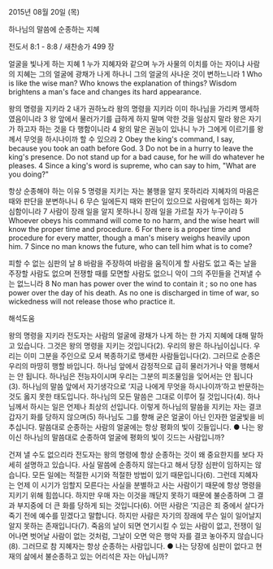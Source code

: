 2015년 08월 20일 (목)

하나님의 말씀에 순종하는 지혜



전도서 8:1 - 8:8 / 새찬송가 499 장


얼굴을 빛나게 하는 지혜
1 누가 지혜자와 같으며 누가 사물의 이치를 아는 자이냐 사람의 지혜는 그의 얼굴에 광채가 나게 하나니 그의 얼굴의 사나운 것이 변하느니라 
1 Who is like the wise man? Who knows the explanation of things? Wisdom brightens a man's face and changes its hard appearance. 

왕의 명령을 지키라
2 내가 권하노라 왕의 명령을 지키라 이미 하나님을 가리켜 맹세하였음이니라 3 왕 앞에서 물러가기를 급하게 하지 말며 악한 것을 일삼지 말라 왕은 자기가 하고자 하는 것을 다 행함이니라 4 왕의 말은 권능이 있나니 누가 그에게 이르기를 왕께서 무엇을 하시나이까 할 수 있으랴 
2 Obey the king's command, I say, because you took an oath before God. 3 Do not be in a hurry to leave the king's presence. Do not stand up for a bad cause, for he will do whatever he pleases. 4 Since a king's word is supreme, who can say to him, "What are you doing?" 

항상 순종해야 하는 이유
5 명령을 지키는 자는 불행을 알지 못하리라 지혜자의 마음은 때와 판단을 분변하나니 6 무슨 일에든지 때와 판단이 있으므로 사람에게 임하는 화가 심함이니라 
7 사람이 장래 일을 알지 못하나니 장래 일을 가르칠 자가 누구이랴 
5 Whoever obeys his command will come to no harm, and the wise heart will know the proper time and procedure. 6 For there is a proper time and procedure for every matter, though a man's misery weighs heavily upon him. 7 Since no man knows the future, who can tell him what is to come? 

피할 수 없는 심판의 날
8 바람을 주장하여 바람을 움직이게 할 사람도 없고 죽는 날을 주장할 사람도 없으며 전쟁할 때를 모면할 사람도 없으니 악이 그의 주민들을 건져낼 수는 없느니라 
8 No man has power over the wind to contain it ; so no one has power over the day of his death. As no one is discharged in time of war, so wickedness will not release those who practice it.

해석도움





왕의 명령을 지키라
전도자는 사람의 얼굴에 광채가 나게 하는 한 가지 지혜에 대해 말하고 있습니다. 그것은 왕의 명령을 지키는 것입니다(2). 우리의 왕은 하나님이십니다. 우리는 이미 그분을 주인으로 모셔 복종하기로 맹세한 사람들입니다(2). 그러므로 순종은 우리의 마땅히 행할 바입니다. 하나님 앞에서 감정적으로 급히 물러가거나 악을 행해서는 안 됩니다. 하나님은 전능자이시며 우리는 그분의 피조물임을 잊어서는 안 됩니다(3). 하나님의 말씀 앞에서 자기생각으로 ‘지금 나에게 무엇을 하시나이까’하고 반문하는 것도 옳지 못한 태도입니다. 하나님의 모든 말씀은 그대로 이루어 질 것입니다(4). 하나님께서 하시는 일은 언제나 최상의 선입니다. 이렇게 하나님의 말씀을 지키는 자는 결코 갑자기 화를 당하지 않으며(5) 하나님도 그를 향해 굳은 얼굴이 아닌 인자한 얼굴빛을 비추십니다. 말씀대로 순종하는 사람의 얼굴에는 항상 평화의 빛이 깃들입니다.
● 나는 왕이신 하나님의 말씀대로 순종하여 얼굴에 평화의 빛이 깃드는 사람입니까? 

건져 낼 수도 없으리라 
전도자는 왕의 명령에 항상 순종하는 것이 왜 중요한지를 보다 자세히 설명하고 있습니다. 사실 말씀에 순종하지 않는다고 해서 당장 심판이 임하지는 않습니다. 모든 일에는 적절한 시기와 적절한 방법이 있기 때문입니다(6). 그런데 지혜자는 언제 이 시기가 임할지 모른다는 사실을 분별하고 사는 사람이기 때문에 항상 명령을 지키기 위해 힘씁니다. 하지만 우매 자는 이것을 깨닫지 못하기 때문에 불순종하며 그 결과 부지중에 더 큰 화를 당하게 되는 것입니다(6). 어떤 사람은 ‘지금은 죄 중에서 살다가 죽기 전에 예수를 믿겠다고 말합니다. 하지만 사람은 자기의 장래에 무슨 일이 일어날지 알지 못하는 존재입니다(7). 죽음의 날이 되면 연기시킬 수 있는 사람이 없고, 전쟁이 일어나면 벗어날 사람이 없는 것처럼, 그날이 오면 악은 행악 자를 결코 놓아주지 않습니다(8). 그러므로 참 지혜자는 항상 순종하는 사람입니다.
● 나는 당장에 심판이 없다고 현재의 삶에서 불순종하고 있는 어리석은 자는 아닙니까?
